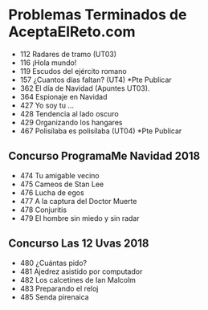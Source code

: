 # Problemas Terminados de AceptaElReto.com
- 112  Radares de tramo (UT03)
- 116  ¡Hola mundo!
- 119  Escudos del ejército romano
- 157  ¿Cuantos días faltan? (UT4) *Pte Publicar
- 362  El día de Navidad (Apuntes UT03).
- 364  Espionaje en Navidad
- 427  Yo soy tu ...
- 428  Tendencia al lado oscuro
- 429  Organizando los hangares
- 467  Polisílaba es polisílaba (UT04) *Pte Publicar
## Concurso ProgramaMe Navidad 2018
- 474  Tu amigable vecino
- 475  Cameos de Stan Lee
- 476  Lucha de egos
- 477  A la captura del Doctor Muerte
- 478  Conjuritis
- 479  El hombre sin miedo y sin radar
## Concurso Las 12 Uvas 2018
- 480  ¿Cuántas pido?
- 481  Ajedrez asistido por computador
- 482  Los calcetines de Ian Malcolm
- 483  Preparando el reloj
- 485  Senda pirenaica
